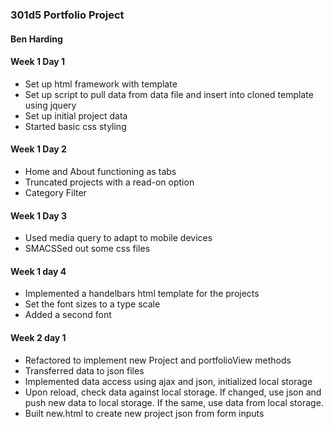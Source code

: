 ### 301d5 Portfolio Project
#### Ben Harding

#### Week 1 Day 1
* Set up html framework with template
* Set up script to pull data from data file and insert into cloned template using jquery
* Set up initial project data
* Started basic css styling

#### Week 1 Day 2
* Home and About functioning as tabs
* Truncated projects with a read-on option
* Category Filter

#### Week 1 Day 3
* Used media query to adapt to mobile devices
* SMACSSed out some css files

#### Week 1 day 4
* Implemented a handelbars html template for the projects
* Set the font sizes to a type scale
* Added a second font

#### Week 2 day 1
* Refactored to implement new Project and portfolioView methods
* Transferred data to json files
* Implemented data access using ajax and json, initialized local storage
* Upon reload, check data against local storage.  If changed, use json and push new data to local storage.  If the same, use data from local storage.
* Built new.html to create new project json from form inputs

